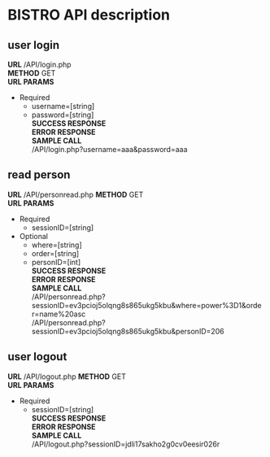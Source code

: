 # BISTRO API description

## user login 
**URL** /API/login.php  
**METHOD** GET  
**URL PARAMS**  
  - Required
    - username=[string]
    - password=[string]  
**SUCCESS RESPONSE**  
**ERROR RESPONSE**  
**SAMPLE CALL**  
/API/login.php?username=aaa&password=aaa



## read person
**URL** /API/personread.php
**METHOD** GET  
**URL PARAMS**  
  - Required
    - sessionID=[string]
  - Optional
    - where=[string]
    - order=[string]
    - personID=[int]  
**SUCCESS RESPONSE**  
**ERROR RESPONSE**  
**SAMPLE CALL**  
/API/personread.php?sessionID=ev3pcioj5olqng8s865ukg5kbu&where=power%3D1&order=name%20asc  
/API/personread.php?sessionID=ev3pcioj5olqng8s865ukg5kbu&personID=206  



## user logout
**URL** /API/logout.php
**METHOD** GET  
**URL PARAMS**  
  - Required
    - sessionID=[string]  
**SUCCESS RESPONSE**  
**ERROR RESPONSE**  
**SAMPLE CALL**  
/API/logout.php?sessionID=jdli17sakho2g0cv0eesir026r

